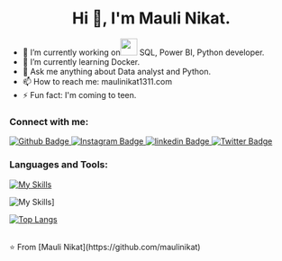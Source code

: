 <h1 align="center">Hi 👋, I'm Mauli Nikat.</h1>

- 🔭 I’m currently working on<img src="https://media.giphy.com/media/WUlplcMpOCEmTGBtBW/giphy.gif" width="30"> SQL, Power BI, Python developer.
- 🌱 I’m currently learning Docker.
- 💬 Ask me anything about Data analyst and Python.
- 📫 How to reach me: maulinikat1311.com
- ⚡ Fun fact: I'm coming to teen.


  
### Connect with me:
<div id="badges">
  <a href="https://github.com/maulinikat">
    <img src="https://img.shields.io/badge/Github-white?style=for-the-badge&logo=Github&logoColor=black" alt="Github Badge"/>
  </a>
   <a href="https://www.instagram.com/maulinikat/">
    <img src="https://img.shields.io/badge/Instagram-purple?style=for-the-badge&logo=instagram&logoColor=white" alt="Instagram Badge"/>
  </a>
 <a href="https://www.linkedin.com/in/maulinikat/">
    <img src="https://img.shields.io/badge/linkedin-purple?style=for-the-badge&logo=linkedin&logoColor=white" alt="linkedin Badge"/>
  </a>
  
   <a href="https://twitter.com/maulinikat1311">
    <img src="https://img.shields.io/badge/Twitter-blue?style=for-the-badge&logo=twitter&logoColor=white" alt="Twitter Badge"/>
  </a>
</div>

### Languages and Tools:

[![My Skills](https://skillicons.dev/icons?i=python,mysql,docker,git,github,powerbi)](https://skillicons.dev)



![My Skills](https://github-readme-streak-stats.herokuapp.com/?user=MauliNikat)]


[![Top Langs](https://github-readme-stats.vercel.app/api/top-langs/?username=MauliNikat&layout=compact&theme=vision-friendly-dark)](https://github.com/anuraghazra/github-readme-stats)



<br>
⭐️ From [Mauli Nikat](https://github.com/maulinikat)
